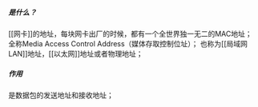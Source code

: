 ##### 是什么？
[[网卡]]的地址，每块网卡出厂的时候，都有一个全世界独一无二的MAC地址；
全称Media Access Control Address（媒体存取控制位址）；
也称为[[局域网LAN]]地址，[[以太网]]地址或者物理地址；
##### 作用
是数据包的发送地址和接收地址；
